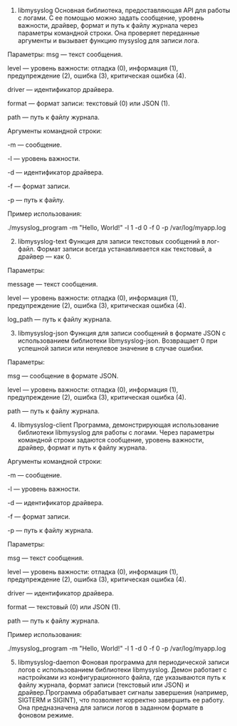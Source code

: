 1) libmysyslog
Основная библиотека, предоставляющая API для работы с логами. С ее помощью можно задать сообщение, уровень важности, драйвер, формат и путь к файлу журнала через параметры командной строки. Она проверяет переданные аргументы и вызывает функцию mysyslog для записи лога.

Параметры:
msg — текст сообщения.

level — уровень важности: отладка (0), информация (1), предупреждение (2), ошибка (3), критическая ошибка (4).

driver — идентификатор драйвера.

format — формат записи: текстовый (0) или JSON (1).

path — путь к файлу журнала.

Аргументы командной строки:

-m — сообщение.

-l — уровень важности.

-d — идентификатор драйвера.

-f — формат записи.

-p — путь к файлу.

Пример использования:

./mysyslog_program -m "Hello, World!" -l 1 -d 0 -f 0 -p /var/log/myapp.log

2) libmysyslog-text
Функция для записи текстовых сообщений в лог-файл. Формат записи всегда устанавливается как текстовый, а драйвер — как 0.

Параметры:

message — текст сообщения.

level — уровень важности: отладка (0), информация (1), предупреждение (2), ошибка (3), критическая ошибка (4).

log_path — путь к файлу журнала.

3) libmysyslog-json
Функция для записи сообщений в формате JSON с использованием библиотеки libmysyslog-json. Возвращает 0 при успешной записи или ненулевое значение в случае ошибки.


Параметры:

msg — сообщение в формате JSON.

level — уровень важности: отладка (0), информация (1), предупреждение (2), ошибка (3), критическая ошибка (4).

path — путь к файлу журнала.

4) libmysyslog-client
Программа, демонстрирующая использование библиотеки libmysyslog для работы с логами. Через параметры командной строки задаются сообщение, уровень важности, драйвер, формат и путь к файлу журнала.


Аргументы командной строки:

-m — сообщение.

-l — уровень важности.

-d — идентификатор драйвера.

-f — формат записи.

-p — путь к файлу журнала.


Параметры:

msg — текст сообщения.

level — уровень важности: отладка (0), информация (1), предупреждение (2), ошибка (3), критическая ошибка (4).

driver — идентификатор драйвера.

format — текстовый (0) или JSON (1).

path — путь к файлу журнала.


Пример использования:

./mysyslog_program -m "Hello, World!" -l 1 -d 0 -f 0 -p /var/log/myapp.log

5) libmysyslog-daemon
Фоновая программа для периодической записи логов с использованием библиотеки libmysyslog. Демон работает с настройками из конфигурационного файла, где указываются путь к файлу журнала, формат записи (текстовый или JSON) и драйвер.Программа обрабатывает сигналы завершения (например, SIGTERM и SIGINT), что позволяет корректно завершить ее работу. Она предназначена для записи логов в заданном формате в фоновом режиме.
